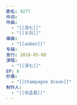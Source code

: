 ```yaml
---
歌名: 9277
作词: 
作曲:
  - "[[深七]]"
  - "[[关剑]]"
编曲:
  - "[[aabon]]"
专辑: 
发行: 2018-05-08
演唱:
  - "[[深七]]"
EP: 8
抄袭: 
  - "[[Champagne Ocean]]"
制作人: 
  - "[[宋孟君]]"
---
```

